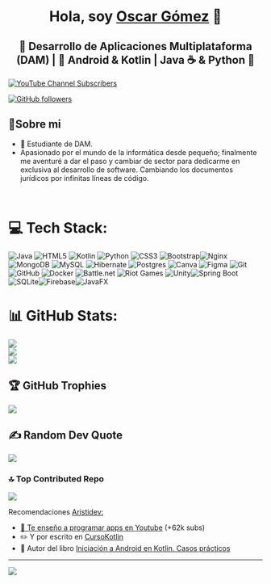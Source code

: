 <div align="center">
<h1 align="center">Hola, soy <a href="https://KibberDev.dev">Oscar Gómez</a> 👋</h1>
</div>


<h2 align="center">🚀 Desarrollo de Aplicaciones Multiplataforma (DAM) | 📱 Android & Kotlin | Java ☕ & Python 🐍</h2>



[![YouTube Channel Subscribers](https://img.shields.io/youtube/channel/subscribers/UC9LJuM1MewphA0i3iLD-bLg?style=social)](https://www.youtube.com/channel/UC9LJuM1MewphA0i3iLD-bLg?sub_confirmation=1)
<!--[![Twitch Status](https://img.shields.io/twitch/status/aristidevs?style=social)](https://www.twitch.tv/aristidevs)-->
[![GitHub followers](https://img.shields.io/github/followers/KibberDev?style=social)](https://github.com/KibberDev)
<!--![Discord Shield](https://discordapp.com/api/guilds/807719549075980308/widget.png?style=shield)-->

## 📌Sobre mi 
- 📲 Estudiante de DAM.<br>
- Apasionado por el mundo de la informática desde pequeño;
finalmente me aventuré a dar el paso y cambiar de sector 
para dedicarme en exclusiva al desarrollo de software.
Cambiando los documentos jurídicos por infinitas líneas de código.
<br>

# 💻 Tech Stack:
![Java](https://img.shields.io/badge/java-%23ED8B00.svg?style=for-the-badge&logo=openjdk&logoColor=white) ![HTML5](https://img.shields.io/badge/html5-%23E34F26.svg?style=for-the-badge&logo=html5&logoColor=white) ![Kotlin](https://img.shields.io/badge/kotlin-%237F52FF.svg?style=for-the-badge&logo=kotlin&logoColor=white) ![Python](https://img.shields.io/badge/python-3670A0?style=for-the-badge&logo=python&logoColor=ffdd54) ![CSS3](https://img.shields.io/badge/css3-%231572B6.svg?style=for-the-badge&logo=css3&logoColor=white) ![Bootstrap](https://img.shields.io/badge/bootstrap-%238511FA.svg?style=for-the-badge&logo=bootstrap&logoColor=white)![Nginx](https://img.shields.io/badge/nginx-%23009639.svg?style=for-the-badge&logo=nginx&logoColor=white) ![MongoDB](https://img.shields.io/badge/MongoDB-%234ea94b.svg?style=for-the-badge&logo=mongodb&logoColor=white) ![MySQL](https://img.shields.io/badge/mysql-4479A1.svg?style=for-the-badge&logo=mysql&logoColor=white) ![Hibernate](https://img.shields.io/badge/Hibernate-59666C?style=for-the-badge&logo=Hibernate&logoColor=white) ![Postgres](https://img.shields.io/badge/postgres-%23316192.svg?style=for-the-badge&logo=postgresql&logoColor=white) ![Canva](https://img.shields.io/badge/Canva-%2300C4CC.svg?style=for-the-badge&logo=Canva&logoColor=white) ![Figma](https://img.shields.io/badge/figma-%23F24E1E.svg?style=for-the-badge&logo=figma&logoColor=white) ![Git](https://img.shields.io/badge/git-%23F05033.svg?style=for-the-badge&logo=git&logoColor=white) ![GitHub](https://img.shields.io/badge/github-%23121011.svg?style=for-the-badge&logo=github&logoColor=white) ![Docker](https://img.shields.io/badge/docker-%230db7ed.svg?style=for-the-badge&logo=docker&logoColor=white) ![Battle.net](https://img.shields.io/badge/battle.net-%2300AEFF.svg?style=for-the-badge&logo=battle.net&logoColor=white) ![Riot Games](https://img.shields.io/badge/riotgames-D32936.svg?style=for-the-badge&logo=riotgames&logoColor=white) ![Unity](https://img.shields.io/badge/unity-%23000000.svg?style=for-the-badge&logo=unity&logoColor=white)![Spring Boot](https://img.shields.io/badge/springboot-%236DB33F.svg?style=for-the-badge&logo=springboot&logoColor=white)![SQLite](https://img.shields.io/badge/sqlite-%23003B57.svg?style=for-the-badge&logo=sqlite&logoColor=white)![Firebase](https://img.shields.io/badge/firebase-%23039BE5.svg?style=for-the-badge&logo=firebase)![JavaFX](https://img.shields.io/badge/javafx-%23DD0031.svg?style=for-the-badge&logo=openjdk&logoColor=white)



# 📊 GitHub Stats:
![](https://github-readme-stats.vercel.app/api?username=KibberDev&theme=dark&hide_border=false&include_all_commits=true&count_private=false)<br/>
![](https://nirzak-streak-stats.vercel.app/?user=KibberDev&theme=dark&hide_border=false)<br/>
![](https://github-readme-stats.vercel.app/api/top-langs/?username=KibberDev&theme=dark&hide_border=false&include_all_commits=true&count_private=false&layout=compact)

## 🏆 GitHub Trophies
![](https://github-profile-trophy.vercel.app/?username=KibberDev&theme=radical&no-frame=false&no-bg=true&margin-w=4)

## ✍️ Random Dev Quote
![](https://quotes-github-readme.vercel.app/api?type=horizontal&theme=radical)

### 🔝 Top Contributed Repo
![](https://github-contributor-stats.vercel.app/api?username=KibberDev&limit=5&theme=dark&combine_all_yearly_contributions=true)

 Recomendaciones <a href="https://aristi.dev">Aristidev:
- 🎥 Te enseño a programar apps en [Youtube](https://youtube.com/aristidevs?sub_confirmation=1) (+62k subs)
- ✏️ Y por escrito en [CursoKotlin](https://cursokotlin.com)
- 📗 Autor del libro [Iniciación a Android en Kotlin. Casos prácticos](https://www.paraninfo.es/catalogo/9788428340922/iniciacion-a-android-en-kotlin--casos-practicos)

---
[![](https://visitcount.itsvg.in/api?id=KibberDev&icon=0&color=8)](https://visitcount.itsvg.in)



<!-- Proudly created with GPRM ( https://gprm.itsvg.in ) -->
